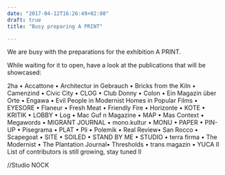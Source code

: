 ```yaml
---
date: "2017-04-12T16:26:49+02:00"
draft: true
title: "Busy preparing A PRINT"

---
```


We are busy with the preparations for the exhibition A PRINT.

While waiting for it to open, have a look at the publications that will be showcased:
<!--more-->

2ha • Accattone • Architectur in Gebrauch • Bricks from the Kiln • Camenzind • Civic City • CLOG • Club Donny • Colon • Ein Magazin über Orte • Engawa • Evil People in Modernist Homes in Popular Films • EYESORE • Flaneur • Fresh Meat • Friendly Fire • Horizonte • KOTE • KRITIK • LOBBY • Log • Mac Guf n Magazine • MAP • Mas Context • Megawords • MIGRANT JOURNAL • mono.kultur • MONU • PAPER • PIN-UP • Pisegrama • PLAT • Pli • Polemik • Real Review• San Rocco • Scapegoat • SITE • SOILED • STAND BY ME • STUDIO • terra firma • The Modernist • The Plantation Journal• Thresholds • trans magazin • YUCA
II List of contributors is still growing, stay tuned II

//Studio NOCK
